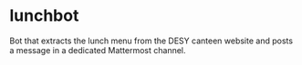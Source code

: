# lunchbot
Bot that extracts the lunch menu from the DESY canteen website and posts a message in a dedicated Mattermost channel.
